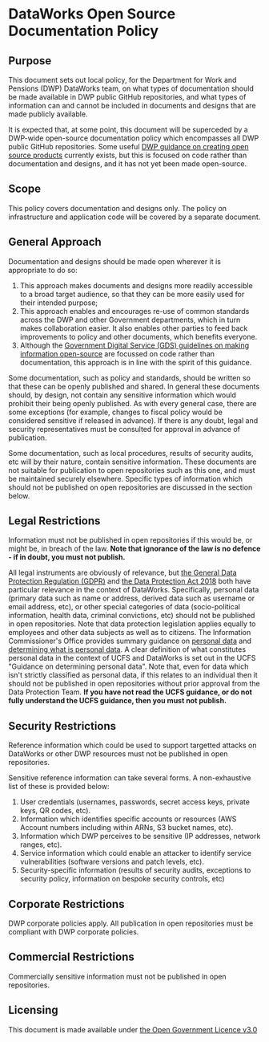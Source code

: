 # DataWorks Open Source Documentation Policy

## Purpose

This document sets out local policy, for the Department for Work and Pensions (DWP) DataWorks team, on what types of documentation should be made available in DWP public GitHub repositories, and what types of information can and cannot be included in documents and designs that are made publicly available.

It is expected that, at some point, this document will be superceded by a DWP-wide open-source documentation policy which encompasses all DWP public GitHub repositories. Some useful [DWP guidance on creating open source products](https://confluence.service.dwpcloud.uk/pages/viewpage.action?title=Guidance+on+creating+open+source+products&spaceKey=EN) currently exists, but this is focused on code rather than documentation and designs, and it has not yet been made open-source.


## Scope

This policy covers documentation and designs only. The policy on infrastructure and application code will be covered by a separate document.


## General Approach

Documentation and designs should be made open wherever it is appropriate to do so:

1. This approach makes documents and designs more readily accessible to a broad target audience, so that they can be more easily used for their intended purpose;
1. This approach enables and encourages re-use of common standards across the DWP and other Government departments, which in turn makes collaboration easier. It also enables other parties to feed back improvements to policy and other documents, which benefits everyone.
1. Although the [Government Digital Service (GDS) guidelines on making information open-source](https://gds-operations.github.io/guidelines/) are focussed on code rather than documentation, this approach is in line with the spirit of this guidance.

Some documentation, such as policy and standards, should be written so that these can be openly published and shared. In general these documents should, by design, not contain any sensitive information which would prohibit their being openly published. As with every general case, there are some exceptions (for example, changes to fiscal policy would be considered sensitive if released in advance). If there is any doubt, legal and security representatives must be consulted for approval in advance of publication.

Some documentation, such as local procedures, results of security audits, etc will by their nature, contain sensitive information. These documents are not suitable for publication to open repositories such as this one, and must be maintained securely elsewhere. Specific types of information which should not be published on open repositories are discussed in the section below.


## Legal Restrictions

Information must not be published in open repositories if this would be, or might be, in breach of the law. __Note that ignorance of the law is no defence - if in doubt, you must not publish.__

All legal instruments are obviously of relevance, but [the General Data Protection Regulation (GDPR)](https://eur-lex.europa.eu/legal-content/EN/TXT/PDF/?uri=CELEX:32016R0679&from=EN) and [the Data Protection Act 2018](http://www.legislation.gov.uk/ukpga/2018/12/contents/enacted) both have particular relevance in the context of DataWorks. Specifically, personal data (primary data such as name or address, derived data such as username or email address, etc), or other special categories of data (socio-political information, health data, criminal convictions, etc) should not be published in open repositories. Note that data protection legislation applies equally to employees and other data subjects as well as to citizens. The Information Commissioner's Office provides summary guidance on [personal data](https://ico.org.uk/for-organisations/guide-to-data-protection/guide-to-the-general-data-protection-regulation-gdpr/key-definitions/what-is-personal-data/) and [determining what is personal data](https://ico.org.uk/for-organisations/guide-to-data-protection/guide-to-the-general-data-protection-regulation-gdpr/what-is-personal-data/). A clear definition of what constitutes personal data in the context of UCFS and DataWorks is set out in the UCFS "Guidance on determining personal data". Note that, even for data which isn't strictly classified as personal data, if this relates to an individual then it should not be published in open repositories without prior approval from the Data Protection Team. __If you have not read the UCFS guidance, or do not fully understand the UCFS guidance, then you must not publish.__


## Security Restrictions

Reference information which could be used to support targetted attacks on DataWorks or other DWP resources must not be published in open repositories.

Sensitive reference information can take several forms. A non-exhaustive list of these is provided below:

1. User credentials (usernames, passwords, secret access keys, private keys, QR codes, etc).
1. Information which identifies specific accounts or resources (AWS Account numbers including within ARNs, S3 bucket names, etc).
1. Information which DWP perceives to be sensitive (IP addresses, network ranges, etc).
1. Service information which could enable an attacker to identify service vulnerabilities (software versions and patch levels, etc).
1. Security-specific information (results of security audits, exceptions to security policy, information on bespoke security controls, etc)


## Corporate Restrictions

DWP corporate policies apply. All publication in open repositories must be compliant with DWP corporate policies.


## Commercial Restrictions

Commercially sensitive information must not be published in open repositories.


## Licensing
This document is made available under [the Open Government Licence v3.0](https://www.nationalarchives.gov.uk/doc/open-government-licence/version/3/)
